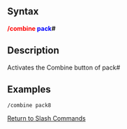 ## Syntax

**<span style="color:red">/combine</span> <span style="color:blue">pack</span>#**

## Description

Activates the Combine button of pack#

## Examples

    /combine pack8

[Return to Slash Commands](slash-commands.md)


